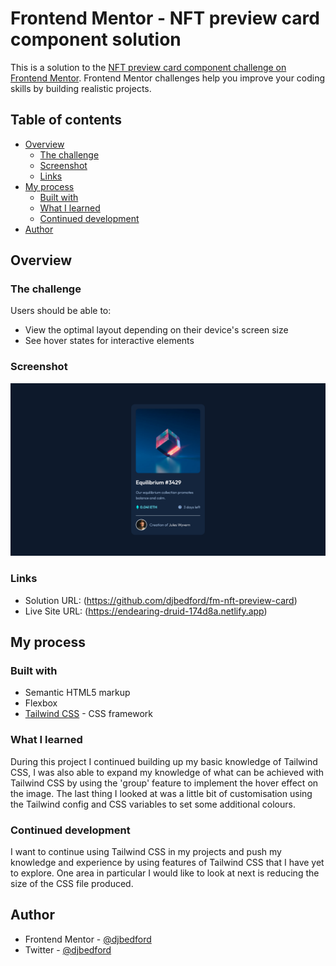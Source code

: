 # Frontend Mentor - NFT preview card component solution

This is a solution to the [NFT preview card component challenge on Frontend Mentor](https://www.frontendmentor.io/challenges/nft-preview-card-component-SbdUL_w0U). Frontend Mentor challenges help you improve your coding skills by building realistic projects. 

## Table of contents

- [Overview](#overview)
  - [The challenge](#the-challenge)
  - [Screenshot](#screenshot)
  - [Links](#links)
- [My process](#my-process)
  - [Built with](#built-with)
  - [What I learned](#what-i-learned)
  - [Continued development](#continued-development)
- [Author](#author)

## Overview

### The challenge

Users should be able to:

- View the optimal layout depending on their device's screen size
- See hover states for interactive elements

### Screenshot

![](./fm-nft-preview-card-screenshot.png)

### Links

- Solution URL: (https://github.com/djbedford/fm-nft-preview-card)
- Live Site URL: (https://endearing-druid-174d8a.netlify.app)

## My process

### Built with

- Semantic HTML5 markup
- Flexbox
- [Tailwind CSS](https://tailwindcss.com) - CSS framework

### What I learned

During this project I continued building up my basic knowledge of Tailwind CSS, I was also able to expand my knowledge of what can be achieved with Tailwind CSS by using the 'group' feature to implement the hover effect on the image. The last thing I looked at was a little bit of customisation using the Tailwind config and CSS variables to set some additional colours. 

### Continued development

I want to continue using Tailwind CSS in my projects and push my knowledge and experience by using features of Tailwind CSS that I have yet to explore. One area in particular I would like to look at next is reducing the size of the CSS file produced.

## Author

- Frontend Mentor - [@djbedford](https://www.frontendmentor.io/profile/djbedford)
- Twitter - [@djbedford](https://www.twitter.com/djbedford)
